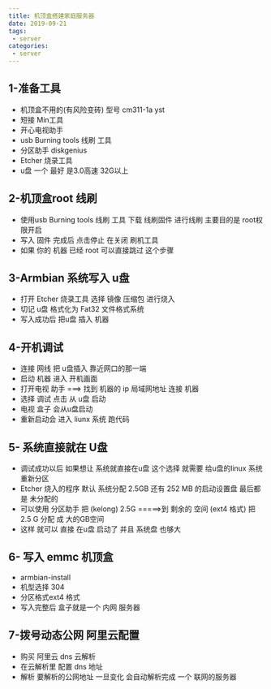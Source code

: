```yaml
---
title: 机顶盒搭建家庭服务器
date: 2019-09-21
tags:
 - server
categories:
 - server
---
```

<Boxx/>

## 1-准备工具

- 机顶盒不用的(有风险变砖)   型号 cm311-1a yst
- 短接 Min工具
- 开心电视助手
- usb Burning tools 线刷 工具
- 分区助手 diskgenius
- Etcher 烧录工具
- u盘 一个 最好 是3.0高速 32G以上 

## 2-机顶盒root 线刷

- 使用usb Burning tools 线刷 工具 下载 线刷固件 进行线刷 主要目的是 root权限开启 
- 写入 固件 完成后 点击停止 在关闭 刷机工具
- 如果 你的 机器 已经 root 可以直接跳过 这个步骤

## 3-Armbian 系统写入 u盘

- 打开 Etcher 烧录工具  选择 镜像 压缩包 进行烧入  
- 切记 u盘 格式化为 Fat32 文件格式系统
- 写入成功后 把u盘 插入 机器 

## 4-开机调试

- 连接 网线 把 u盘插入 靠近网口的那一端
- 启动 机器  进入 开机画面 
- 打开电视 助手 ===>  找到 机器的 ip 局域网地址 连接 机器 
- 选择 调试 点击 从 u盘 启动 
- 电视 盒子 会从u盘启动 
- 重新启动会 进入 liunx 系统 跑代码 

## 5- 系统直接就在 U盘

- 调试成功以后 如果想让 系统就直接在u盘 这个选择 就需要 给u盘的linux 系统 重新分区
- Etcher 烧入的程序 默认 系统分配 2.5GB 还有 252 MB 的启动设置盘 最后都是 未分配的
- 可以使用 分区助手 把 (kelong) 2.5G =====>到 剩余的 空间 (ext4 格式)  把2.5 G 分配 成 大的GB空间
- 这样 就可以 直接 在u盘 启动了 并且 系统盘 也够大

## 6- 写入 emmc 机顶盒

- armbian-install
- 机型选择 304
- 分区格式ext4 格式 
- 写入完整后 盒子就是一个 内网 服务器

## 7-拨号动态公网  阿里云配置

- 购买 阿里云 dns 云解析  
- 在云解析里 配置 dns 地址 
- 解析  要解析的公网地址 一旦变化 会自动解析完成  一个 联网的服务器  
